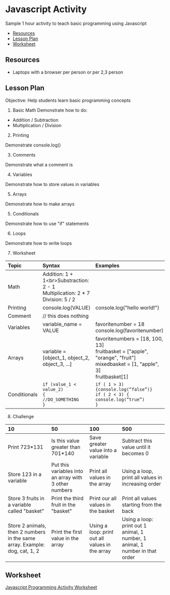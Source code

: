 # Javascript Activity

Sample 1 hour activity to teach basic programming using Javascript

* [Resources](#resources)
* [Lesson Plan](#lesson_plan)
* [Worksheet](#worksheet)

<h2 id="resources">Resources</h2>

* Laptops with a browser per person or per 2,3 person

<h2 id="lesson_plan">Lesson Plan</h2>
Objective: Help students learn basic programming concepts

1.  Basic Math 
Demonstrate how to do:
* Addition / Subtraction
* Multiplication / Division

2.  Printing

Demonstrate console.log()

3.  Comments

Demonstrate what a comment is

4.  Variables

Demonstrate how to store values in variables

5. Arrays

Demonstrate how to make arrays

5. Conditionals

Demonstrate how to use "if" statements

6. Loops

Demonstrate how to write loops

7. Worksheet

|Topic|Syntax|Examples|
|:----|:------|:-------|
|Math|Addition: 1 + 1\<br>Substraction: 2 - 1<br>Multiplication: 2 * 7<br>Division: 5 / 2| |
|Printing|console.log(VALUE)|console.log("hello world!")|
|Comment|// this does nothing| |
|Variables|variable_name = VALUE|favoritenumber = 18<br>console.log(favoritenumber)|
|Arrays|variable = [object_1, object_2, object_3, ...]|favoritenumbers = [18, 100, 13]<br>fruitbasket = ["apple", "orange", "fruit"]<br>mixedbasket = [1, "apple", 3]<br>fruitbasket[1]|
|Conditionals|<code>if (value_1 < value_2) {<br>//DO_SOMETHING<br>}</code>|<code>if ( 1 > 3) {console.log(“false”)}<br>if ( 2 < 3) { console.log(“true”) }</code>|

8. Challenge

|10 | 50 | 100 | 500|
|:--|:--|:--|:--|
|Print 723*131 | Is this value greater than 701*140 | Save greater value into a variable | Subtract this value until it becomes 0|
|Store 123 in a variable | Put this variables into an array with 3 other numbers | Print all values in the array | Using a loop, print all values in increasing order|
|Store 3 fruits in a variable called "basket" | Print the third fruit in the "basket" | Print our all values in the basket | Print all values starting from the back|
Store 2 animals, then 2 numbers in the same array. Example: dog, cat, 1, 2 | Print the first value in the array | Using a loop: print out all values in the array | Using a loop: print out 1 animal, 1 number, 1 animal, 1 number in that order|
 
<h2 id="worksheet">Worksheet</h2>

[Javascript Programming Activity Worksheet](https://docs.google.com/document/d/1jkjeIVkN4ILKHZL4TEVPWDUWafACK6f5j_6s89z2hhc/edit?usp=sharing)


